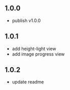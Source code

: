 ## 1.0.0

* publish v1.0.0

## 1.0.1

* add height-light view
* add image progress view

## 1.0.2

* update readme
